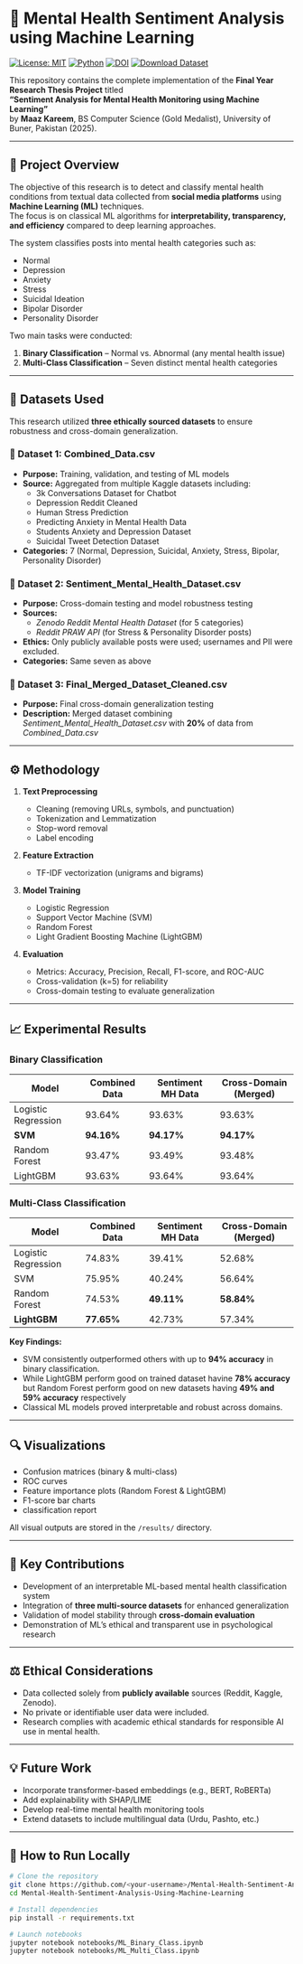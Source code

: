 # 🧠 Mental Health Sentiment Analysis using Machine Learning

[![License: MIT](https://img.shields.io/badge/License-MIT-green.svg)](LICENSE)
[![Python](https://img.shields.io/badge/python-3.9+-blue.svg)]()
[![DOI](https://zenodo.org/badge/DOI/10.5281/zenodo.17373194.svg)](https://doi.org/10.5281/zenodo.17373194)
[![Download Dataset](https://img.shields.io/badge/Download-Dataset-success?style=flat-square&logo=google-drive)](https://drive.google.com/drive/folders/1YEB0w_tDlg8XT8nWkCjybzR0MWI3kf5E?usp=drive_link)





This repository contains the complete implementation of the **Final Year Research Thesis Project** titled  
**“Sentiment Analysis for Mental Health Monitoring using Machine Learning”**  
by **Maaz Kareem**, BS Computer Science (Gold Medalist), University of Buner, Pakistan (2025).

---

## 📄 Project Overview

The objective of this research is to detect and classify mental health conditions from textual data collected from **social media platforms** using **Machine Learning (ML)** techniques.  
The focus is on classical ML algorithms for **interpretability, transparency, and efficiency** compared to deep learning approaches.

The system classifies posts into mental health categories such as:
- Normal  
- Depression  
- Anxiety  
- Stress  
- Suicidal Ideation  
- Bipolar Disorder  
- Personality Disorder  

Two main tasks were conducted:
1. **Binary Classification** – Normal vs. Abnormal (any mental health issue)  
2. **Multi-Class Classification** – Seven distinct mental health categories  

---

## 🧩 Datasets Used

This research utilized **three ethically sourced datasets** to ensure robustness and cross-domain generalization.

### 🧮 Dataset 1: Combined_Data.csv
- **Purpose:** Training, validation, and testing of ML models  
- **Source:** Aggregated from multiple Kaggle datasets including:  
  - 3k Conversations Dataset for Chatbot  
  - Depression Reddit Cleaned  
  - Human Stress Prediction  
  - Predicting Anxiety in Mental Health Data  
  - Students Anxiety and Depression Dataset  
  - Suicidal Tweet Detection Dataset  
- **Categories:** 7 (Normal, Depression, Suicidal, Anxiety, Stress, Bipolar, Personality Disorder)

### 🧮 Dataset 2: Sentiment_Mental_Health_Dataset.csv
- **Purpose:** Cross-domain testing and model robustness testing  
- **Sources:**  
  - *Zenodo Reddit Mental Health Dataset* (for 5 categories)  
  - *Reddit PRAW API* (for Stress & Personality Disorder posts)  
- **Ethics:** Only publicly available posts were used; usernames and PII were excluded.  
- **Categories:** Same seven as above  

### 🧮 Dataset 3: Final_Merged_Dataset_Cleaned.csv
- **Purpose:** Final cross-domain generalization testing  
- **Description:** Merged dataset combining *Sentiment_Mental_Health_Dataset.csv* with **20%** of data from *Combined_Data.csv*  

---

## ⚙️ Methodology

1. **Text Preprocessing**
   - Cleaning (removing URLs, symbols, and punctuation)
   - Tokenization and Lemmatization
   - Stop-word removal
   - Label encoding

2. **Feature Extraction**
   - TF-IDF vectorization (unigrams and bigrams)

3. **Model Training**
   - Logistic Regression  
   - Support Vector Machine (SVM)  
   - Random Forest  
   - Light Gradient Boosting Machine (LightGBM)

4. **Evaluation**
   - Metrics: Accuracy, Precision, Recall, F1-score, and ROC-AUC  
   - Cross-validation (k=5) for reliability  
   - Cross-domain testing to evaluate generalization

---

## 📈 Experimental Results

### Binary Classification
| Model | Combined Data | Sentiment MH Data | Cross-Domain (Merged) |
|--------|----------------|-------------------|-----------------------|
| Logistic Regression | 93.64% | 93.63% | 93.63% |
| **SVM** | **94.16%** | **94.17%** | **94.17%** |
| Random Forest | 93.47% | 93.49% | 93.48% |
| LightGBM | 93.63% | 93.64% | 93.64% |

### Multi-Class Classification
| Model | Combined Data | Sentiment MH Data | Cross-Domain (Merged) |
|--------|----------------|-------------------|-----------------------|
| Logistic Regression | 74.83% | 39.41% | 52.68% |
| SVM | 75.95% | 40.24% | 56.64% |
| Random Forest | 74.53% | **49.11%** | **58.84%** |
| **LightGBM** | **77.65%** | 42.73% | 57.34% |

**Key Findings:**
- SVM consistently outperformed others with up to **94% accuracy** in binary classification.
- While LightGBM perform good on trained dataset havine **78% accuracy** but Random Forest perform good on new datasets having **49% and 59% accuracy** respectively
- Classical ML models proved interpretable and robust across domains.

---

## 🔍 Visualizations
- Confusion matrices (binary & multi-class)
- ROC curves
- Feature importance plots (Random Forest & LightGBM)
- F1-score bar charts
- classification report

All visual outputs are stored in the `/results/` directory.

---

## 🧠 Key Contributions

- Development of an interpretable ML-based mental health classification system  
- Integration of **three multi-source datasets** for enhanced generalization  
- Validation of model stability through **cross-domain evaluation**  
- Demonstration of ML’s ethical and transparent use in psychological research  

---

## ⚖️ Ethical Considerations

- Data collected solely from **publicly available** sources (Reddit, Kaggle, Zenodo).  
- No private or identifiable user data were included.  
- Research complies with academic ethical standards for responsible AI use in mental health.

---

## 💡 Future Work

- Incorporate transformer-based embeddings (e.g., BERT, RoBERTa)  
- Add explainability with SHAP/LIME  
- Develop real-time mental health monitoring tools  
- Extend datasets to include multilingual data (Urdu, Pashto, etc.)

---

## 🧪 How to Run Locally

```bash
# Clone the repository
git clone https://github.com/<your-username>/Mental-Health-Sentiment-Analysis-Using-Machine-Learning.git
cd Mental-Health-Sentiment-Analysis-Using-Machine-Learning

# Install dependencies
pip install -r requirements.txt

# Launch notebooks
jupyter notebook notebooks/ML_Binary_Class.ipynb
jupyter notebook notebooks/ML_Multi_Class.ipynb
